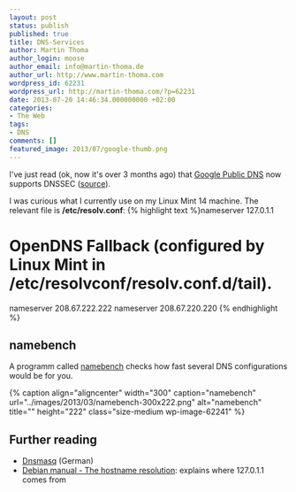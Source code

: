 ```yaml
---
layout: post
status: publish
published: true
title: DNS-Services
author: Martin Thoma
author_login: moose
author_email: info@martin-thoma.de
author_url: http://www.martin-thoma.com
wordpress_id: 62231
wordpress_url: http://martin-thoma.com/?p=62231
date: 2013-07-20 14:46:34.000000000 +02:00
categories:
- The Web
tags:
- DNS
comments: []
featured_image: 2013/07/google-thumb.png
---
```

I've just read (ok, now it's over 3 months ago) that <a href="http://en.wikipedia.org/wiki/Google_Public_DNS">Google Public DNS</a> now supports DNSSEC (<a href="http://googleonlinesecurity.blogspot.de/2013/03/google-public-dns-now-supports-dnssec.html">source</a>).

I was curious what I currently use on my Linux Mint 14 machine. The relevant file is <strong>/etc/resolv.conf</strong>:
{% highlight text %}nameserver 127.0.1.1

# OpenDNS Fallback (configured by Linux Mint in /etc/resolvconf/resolv.conf.d/tail).
nameserver 208.67.222.222
nameserver 208.67.220.220
{% endhighlight %}


<h2>namebench</h2>
A programm called <a href="https://code.google.com/p/namebench">namebench</a>  checks how fast several DNS configurations would be for you.

{% caption align="aligncenter" width="300" caption="namebench" url="../images/2013/03/namebench-300x222.png" alt="namebench" title="" height="222" class="size-medium wp-image-62241" %}

<h2>Further reading</h2>
<ul>
  <li><a href="http://wiki.ubuntuusers.de/Dnsmasq">Dnsmasq</a> (German)</li>
  <li><a href="http://www.debian.org/doc/manuals/debian-reference/ch05.en.html#_the_hostname_resolution">Debian manual - The hostname resolution</a>: explains where 127.0.1.1 comes from</li>
</ul>
